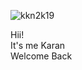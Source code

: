 <!--  
![logo](https://github.com/kkn2k19/kkn2k19/blob/main/Banner.png)
<h1 align="center">Hi 👋, I'm Karan Kumar Nonia</h1>
<h3 align="center">A Software Developer from Dhanbad, Jharkhand, India</h3>

<a href="https://github.com/ryo-ma/github-profile-trophy">
  <img width=800 align="right" src="https://github-profile-trophy.vercel.app/?username=kkn2k19&column=10&theme=gruvbox&no-frame=true"/>
</a>
<br>
<br>

<p align="left"> <img src="https://komarev.com/ghpvc/?username=kkn2k19&label=Profile%20views&color=0e75b6&style=flat" alt="kkn2k19" />  </p>

- 🔭 I’m currently working on **Data Structures and Algorithms**

- 🌱 I’m currently learning **Object Oriented Programming(with Java)**

- 💬 Ask me about **C, Cpp, Java, Python, DSA**

- 📫 How to reach me **kkn2k19@gmail.com**

- 👨‍💻 All of my projects are available at [Link Not Available for Now](Link Not Available for Now)

- 📄 Know about my experiences [Link Not Available for Now](Link Not Available for Now)

- ⚡ Fun fact **I think my life is fun**



<h3 align="left">Connect with me:</h3>
<p align="left">
<a href="https://linkedin.com/in/kkn2k19" target="blank"><img align="center" src="https://raw.githubusercontent.com/rahuldkjain/github-profile-readme-generator/master/src/images/icons/Social/linked-in-alt.svg" alt="kkn2k19" height="30" width="40" /></a>
<a href="https://instagram.com/kkn2k19" target="blank"><img align="center" src="https://raw.githubusercontent.com/rahuldkjain/github-profile-readme-generator/master/src/images/icons/Social/instagram.svg" alt="kkn2k19" height="30" width="40" /></a>
<a href="https://www.leetcode.com/kkn2k19" target="blank"><img align="center" src="https://raw.githubusercontent.com/rahuldkjain/github-profile-readme-generator/master/src/images/icons/Social/leet-code.svg" alt="kkn2k19" height="30" width="40" /></a>
</p>

<h3 align="left">Languages and Tools:</h3>
<p align="left"> <a href="https://www.cprogramming.com/" target="_blank" rel="noreferrer"> <img src="https://raw.githubusercontent.com/devicons/devicon/master/icons/c/c-original.svg" alt="c" width="40" height="40"/> </a> <a href="https://www.w3schools.com/cpp/" target="_blank" rel="noreferrer"> <img src="https://raw.githubusercontent.com/devicons/devicon/master/icons/cplusplus/cplusplus-original.svg" alt="cplusplus" width="40" height="40"/> </a> <a href="https://www.w3schools.com/css/" target="_blank" rel="noreferrer"> <img src="https://raw.githubusercontent.com/devicons/devicon/master/icons/css3/css3-original-wordmark.svg" alt="css3" width="40" height="40"/> </a> <a href="https://www.w3.org/html/" target="_blank" rel="noreferrer"> <img src="https://raw.githubusercontent.com/devicons/devicon/master/icons/html5/html5-original-wordmark.svg" alt="html5" width="40" height="40"/> </a> <a href="https://www.java.com" target="_blank" rel="noreferrer"> <img src="https://raw.githubusercontent.com/devicons/devicon/master/icons/java/java-original.svg" alt="java" width="40" height="40"/> </a> <a href="https://www.python.org" target="_blank" rel="noreferrer"> <img src="https://raw.githubusercontent.com/devicons/devicon/master/icons/python/python-original.svg" alt="python" width="40" height="40"/> </a> </p>
-->
<!--
<table border="0">
  <tr>
    <td><img align="center" src="https://github-readme-stats.vercel.app/api?username=kkn2k19&show_icons=true&locale=en" alt=""></td>
    <td><img src="https://github-readme-stats.vercel.app/api/top-langs?username=kkn2k19&show_icons=true&locale=en&layout=compact" alt=""></td>
  </tr>
  <tr>
    <td><img src="https://github-profile-summary-cards.vercel.app/api/cards/profile-details?username=kkn2k19&theme=tokyonight" alt=""></td>
    <td><img src="https://github-readme-streak-stats.herokuapp.com/?user=kkn2k19&" alt=""></td>
  </tr>
</table>
-->
<!--

<table border="0">
  <tr>
    <td><img align="center" src="https://github-readme-stats.vercel.app/api?username=kkn2k19&show_icons=true&theme=dark&locale=en" alt="" /></td>
    <td><img src="https://github-readme-stats.vercel.app/api/top-langs?username=kkn2k19&show_icons=true&theme=dark&locale=en&layout=compact" alt="" /></td>
  </tr>
      <tr>
            <td><img src="https://github-profile-summary-cards.vercel.app/api/cards/profile-details?username=kkn2k19&theme=tokyonight"></td>
            <td><img src="https://github-readme-streak-stats.herokuapp.com/?user=kkn2k19&theme=tokyonight"></td>
      </tr>
</table>

-->



<p align="left"> <img src="https://komarev.com/ghpvc/?username=kkn2k19&label=Profile%20views&color=0e75b6&style=flat" alt="kkn2k19" />  </p>
<p>Hii!<br>
It's me Karan <br>
Welcome Back </p>
